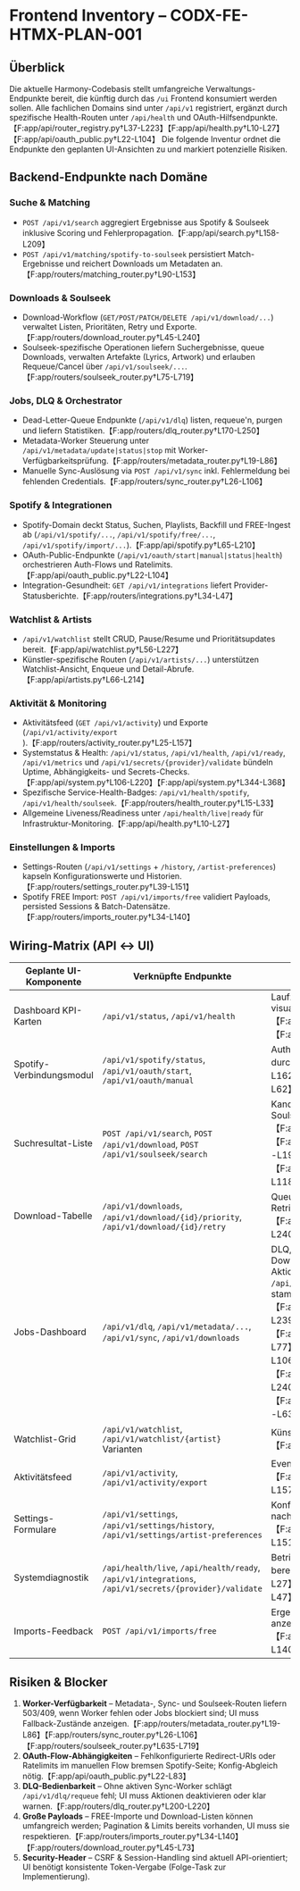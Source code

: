 # Frontend Inventory – CODX-FE-HTMX-PLAN-001

## Überblick
Die aktuelle Harmony-Codebasis stellt umfangreiche Verwaltungs-Endpunkte bereit, die künftig durch das `/ui` Frontend konsumiert werden sollen. Alle fachlichen Domains sind unter `/api/v1` registriert, ergänzt durch spezifische Health-Routen unter `/api/health` und OAuth-Hilfsendpunkte.【F:app/api/router_registry.py†L37-L223】【F:app/api/health.py†L10-L27】【F:app/api/oauth_public.py†L22-L104】 Die folgende Inventur ordnet die Endpunkte den geplanten UI-Ansichten zu und markiert potenzielle Risiken.

## Backend-Endpunkte nach Domäne
### Suche & Matching
- `POST /api/v1/search` aggregiert Ergebnisse aus Spotify & Soulseek inklusive Scoring und Fehlerpropagation.【F:app/api/search.py†L158-L209】
- `POST /api/v1/matching/spotify-to-soulseek` persistiert Match-Ergebnisse und reichert Downloads um Metadaten an.【F:app/routers/matching_router.py†L90-L153】

### Downloads & Soulseek
- Download-Workflow (`GET/POST/PATCH/DELETE /api/v1/download/...`) verwaltet Listen, Prioritäten, Retry und Exporte.【F:app/routers/download_router.py†L45-L240】
- Soulseek-spezifische Operationen liefern Suchergebnisse, queue Downloads, verwalten Artefakte (Lyrics, Artwork) und erlauben Requeue/Cancel über `/api/v1/soulseek/...`.【F:app/routers/soulseek_router.py†L75-L719】

### Jobs, DLQ & Orchestrator
- Dead-Letter-Queue Endpunkte (`/api/v1/dlq`) listen, requeue'n, purgen und liefern Statistiken.【F:app/routers/dlq_router.py†L170-L250】
- Metadata-Worker Steuerung unter `/api/v1/metadata/update|status|stop` mit Worker-Verfügbarkeitsprüfung.【F:app/routers/metadata_router.py†L19-L86】
- Manuelle Sync-Auslösung via `POST /api/v1/sync` inkl. Fehlermeldung bei fehlenden Credentials.【F:app/routers/sync_router.py†L26-L106】

### Spotify & Integrationen
- Spotify-Domain deckt Status, Suchen, Playlists, Backfill und FREE-Ingest ab (`/api/v1/spotify/...`, `/api/v1/spotify/free/...`, `/api/v1/spotify/import/...`).【F:app/api/spotify.py†L65-L210】
- OAuth-Public-Endpunkte (`/api/v1/oauth/start|manual|status|health`) orchestrieren Auth-Flows und Ratelimits.【F:app/api/oauth_public.py†L22-L104】
- Integration-Gesundheit: `GET /api/v1/integrations` liefert Provider-Statusberichte.【F:app/routers/integrations.py†L34-L47】

### Watchlist & Artists
- `/api/v1/watchlist` stellt CRUD, Pause/Resume und Prioritätsupdates bereit.【F:app/api/watchlist.py†L56-L227】
- Künstler-spezifische Routen (`/api/v1/artists/...`) unterstützen Watchlist-Ansicht, Enqueue und Detail-Abrufe.【F:app/api/artists.py†L66-L214】

### Aktivität & Monitoring
- Aktivitätsfeed (`GET /api/v1/activity`) und Exporte (`/api/v1/activity/export`).【F:app/routers/activity_router.py†L25-L157】
- Systemstatus & Health: `/api/v1/status`, `/api/v1/health`, `/api/v1/ready`, `/api/v1/metrics` und `/api/v1/secrets/{provider}/validate` bündeln Uptime, Abhängigkeits- und Secrets-Checks.【F:app/api/system.py†L106-L220】【F:app/api/system.py†L344-L368】
- Spezifische Service-Health-Badges: `/api/v1/health/spotify`, `/api/v1/health/soulseek`.【F:app/routers/health_router.py†L15-L33】
- Allgemeine Liveness/Readiness unter `/api/health/live|ready` für Infrastruktur-Monitoring.【F:app/api/health.py†L10-L27】

### Einstellungen & Imports
- Settings-Routen (`/api/v1/settings` + `/history`, `/artist-preferences`) kapseln Konfigurationswerte und Historien.【F:app/routers/settings_router.py†L39-L151】
- Spotify FREE Import: `POST /api/v1/imports/free` validiert Payloads, persisted Sessions & Batch-Datensätze.【F:app/routers/imports_router.py†L34-L140】

## Wiring-Matrix (API ↔ UI)
| Geplante UI-Komponente | Verknüpfte Endpunkte | Zweck |
|------------------------|----------------------|-------|
| Dashboard KPI-Karten | `/api/v1/status`, `/api/v1/health` | Laufzeitstatus & abhängige Dienste visualisieren.【F:app/api/system.py†L106-L191】【F:app/api/system.py†L344-L368】 |
| Spotify-Verbindungsmodul | `/api/v1/spotify/status`, `/api/v1/oauth/start`, `/api/v1/oauth/manual` | Auth-Status anzeigen & OAuth-Flows durchführen.【F:app/api/spotify.py†L113-L162】【F:app/api/oauth_public.py†L22-L62】 |
| Suchresultat-Liste | `POST /api/v1/search`, `POST /api/v1/download`, `POST /api/v1/soulseek/search` | Kandidaten anzeigen, Downloads triggern, Soulseek-Ansicht liefern.【F:app/api/search.py†L158-L209】【F:app/routers/download_router.py†L163-L190】【F:app/routers/soulseek_router.py†L75-L118】 |
| Download-Tabelle | `/api/v1/downloads`, `/api/v1/download/{id}/priority`, `/api/v1/download/{id}/retry` | Queue verwalten, Prioritäten ändern, Retries auslösen.【F:app/routers/download_router.py†L45-L240】 |
| Jobs-Dashboard | `/api/v1/dlq`, `/api/v1/metadata/...`, `/api/v1/sync`, `/api/v1/downloads` | DLQ, Metadata-Status, Sync und Download-Queue monitoren; Soulseek-Aktionen laufen über `/api/v1/soulseek/...`, die Queue-Daten stammen aus `/api/v1/downloads`.【F:app/routers/dlq_router.py†L170-L239】【F:app/routers/metadata_router.py†L19-L77】【F:app/routers/sync_router.py†L26-L106】【F:app/routers/download_router.py†L45-L240】【F:app/routers/soulseek_router.py†L623-L633】 |
| Watchlist-Grid | `/api/v1/watchlist`, `/api/v1/watchlist/{artist}` Varianten | Künstler priorisieren, pausieren, löschen.【F:app/api/watchlist.py†L56-L227】 |
| Aktivitätsfeed | `/api/v1/activity`, `/api/v1/activity/export` | Event-Stream anzeigen und exportieren.【F:app/routers/activity_router.py†L25-L157】 |
| Settings-Formulare | `/api/v1/settings`, `/api/v1/settings/history`, `/api/v1/settings/artist-preferences` | Konfiguration verwalten & Audits nachvollziehen.【F:app/routers/settings_router.py†L39-L151】 |
| Systemdiagnostik | `/api/health/live`, `/api/health/ready`, `/api/v1/integrations`, `/api/v1/secrets/{provider}/validate` | Betriebsdiagnosen & Secrets-Checks bereitstellen.【F:app/api/health.py†L10-L27】【F:app/routers/integrations.py†L34-L47】【F:app/api/system.py†L204-L220】 |
| Imports-Feedback | `POST /api/v1/imports/free` | Ergebnisse der Playlist-Link-Verarbeitung anzeigen.【F:app/routers/imports_router.py†L34-L140】 |

## Risiken & Blocker
1. **Worker-Verfügbarkeit** – Metadata-, Sync- und Soulseek-Routen liefern 503/409, wenn Worker fehlen oder Jobs blockiert sind; UI muss Fallback-Zustände anzeigen.【F:app/routers/metadata_router.py†L19-L86】【F:app/routers/sync_router.py†L26-L106】【F:app/routers/soulseek_router.py†L635-L719】
2. **OAuth-Flow-Abhängigkeiten** – Fehlkonfigurierte Redirect-URIs oder Ratelimits im manuellen Flow bremsen Spotify-Seite; Konfig-Abgleich nötig.【F:app/api/oauth_public.py†L22-L83】
3. **DLQ-Bedienbarkeit** – Ohne aktiven Sync-Worker schlägt `/api/v1/dlq/requeue` fehl; UI muss Aktionen deaktivieren oder klar warnen.【F:app/routers/dlq_router.py†L200-L220】
4. **Große Payloads** – FREE-Importe und Download-Listen können umfangreich werden; Pagination & Limits bereits vorhanden, UI muss sie respektieren.【F:app/routers/imports_router.py†L34-L140】【F:app/routers/download_router.py†L45-L73】
5. **Security-Header** – CSRF & Session-Handling sind aktuell API-orientiert; UI benötigt konsistente Token-Vergabe (Folge-Task zur Implementierung).


